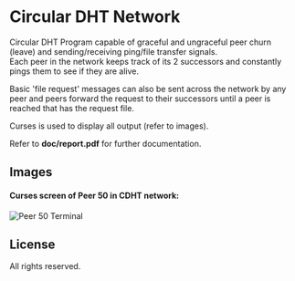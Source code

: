 Circular DHT Network
=========
Circular DHT Program capable of graceful and ungraceful peer churn (leave) and sending/receiving ping/file transfer signals.  
Each peer in the network keeps track of its 2 successors and constantly pings them to see if they are alive.

Basic 'file request' messages can also be sent across the network by any peer and peers forward the request to their successors until a peer is reached that has the request file.  

Curses is used to display all output (refer to images).

Refer to **doc/report.pdf** for further documentation.

Images
----
<h4>Curses screen of Peer 50 in CDHT network:</h4>

![Peer 50 Terminal](/../screenshots/screenshots/peerinstance.png?raw=true "Peer 50 Terminal")

License
----
All rights reserved.

